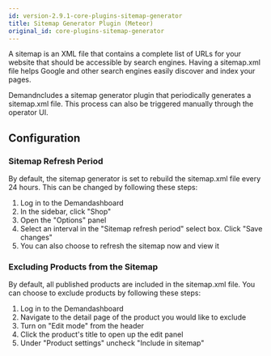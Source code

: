 ```yaml
---
id: version-2.9.1-core-plugins-sitemap-generator
title: Sitemap Generator Plugin (Meteor)
original_id: core-plugins-sitemap-generator
---
```


A sitemap is an XML file that contains a complete list of URLs for your website that should be accessible by search engines. Having a sitemap.xml file helps Google and other search engines easily discover and index your pages.

Demandncludes a sitemap generator plugin that periodically generates a sitemap.xml file. This process can also be triggered manually through the operator UI.

## Configuration

### Sitemap Refresh Period
By default, the sitemap generator is set to rebuild the sitemap.xml file every 24 hours. This can be changed by following these steps:
1. Log in to the Demandashboard
2. In the sidebar, click "Shop"
3. Open the "Options" panel
4. Select an interval in the "Sitemap refresh period" select box. Click "Save changes"
5. You can also choose to refresh the sitemap now and view it

### Excluding Products from the Sitemap
By default, all published products are included in the sitemap.xml file. You can choose to exclude products by following these steps:
1. Log in to the Demandashboard
2. Navigate to the detail page of the product you would like to exclude
3. Turn on "Edit mode" from the header
4. Click the product's title to open up the edit panel
5. Under "Product settings" uncheck "Include in sitemap"
